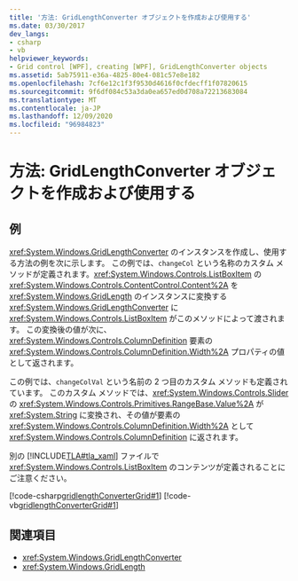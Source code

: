 ```yaml
---
title: '方法: GridLengthConverter オブジェクトを作成および使用する'
ms.date: 03/30/2017
dev_langs:
- csharp
- vb
helpviewer_keywords:
- Grid control [WPF], creating [WPF], GridLengthConverter objects
ms.assetid: 5ab75911-e36a-4825-80e4-081c57e8e182
ms.openlocfilehash: 7cf6e12c1f3f9530d4616f0cfdecff1f07820615
ms.sourcegitcommit: 9f6df084c53a3da0ea657ed0d708a72213683084
ms.translationtype: MT
ms.contentlocale: ja-JP
ms.lasthandoff: 12/09/2020
ms.locfileid: "96984823"
---
```

# <a name="how-to-create-and-use-a-gridlengthconverter-object"></a>方法: GridLengthConverter オブジェクトを作成および使用する
## <a name="example"></a>例  
 <xref:System.Windows.GridLengthConverter> のインスタンスを作成し、使用する方法の例を次に示します。 この例では、`changeCol` という名称のカスタム メソッドが定義されます。<xref:System.Windows.Controls.ListBoxItem> の <xref:System.Windows.Controls.ContentControl.Content%2A> を <xref:System.Windows.GridLength> のインスタンスに変換する <xref:System.Windows.GridLengthConverter> に <xref:System.Windows.Controls.ListBoxItem> がこのメソッドによって渡されます。 この変換後の値が次に、<xref:System.Windows.Controls.ColumnDefinition> 要素の <xref:System.Windows.Controls.ColumnDefinition.Width%2A> プロパティの値として返されます。  
  
 この例では、`changeColVal` という名前の 2 つ目のカスタム メソッドも定義されています。 このカスタム メソッドでは、<xref:System.Windows.Controls.Slider> の <xref:System.Windows.Controls.Primitives.RangeBase.Value%2A> が <xref:System.String> に変換され、その値が要素の <xref:System.Windows.Controls.ColumnDefinition.Width%2A> として <xref:System.Windows.Controls.ColumnDefinition> に返されます。  
  
 別の [!INCLUDE[TLA#tla_xaml](../../../includes/tlasharptla-xaml-md.md)] ファイルで <xref:System.Windows.Controls.ListBoxItem> のコンテンツが定義されることにご注意ください。  
  
 [!code-csharp[gridlengthConverterGrid#1](~/samples/snippets/csharp/VS_Snippets_Wpf/gridlengthConverterGrid/CSharp/Window1.xaml.cs#1)]
 [!code-vb[gridlengthConverterGrid#1](~/samples/snippets/visualbasic/VS_Snippets_Wpf/gridlengthConverterGrid/VisualBasic/Window1.xaml.vb#1)]  
  
## <a name="see-also"></a>関連項目

- <xref:System.Windows.GridLengthConverter>
- <xref:System.Windows.GridLength>
